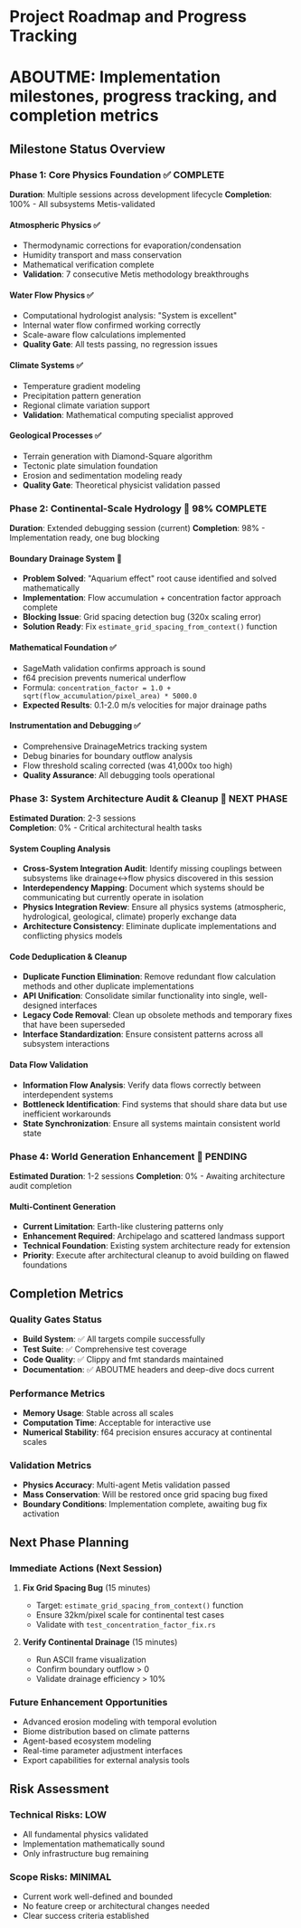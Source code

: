 # Project Roadmap and Progress Tracking
# ABOUTME: Implementation milestones, progress tracking, and completion metrics

## Milestone Status Overview

### Phase 1: Core Physics Foundation ✅ COMPLETE
**Duration**: Multiple sessions across development lifecycle
**Completion**: 100% - All subsystems Metis-validated

#### Atmospheric Physics ✅
- Thermodynamic corrections for evaporation/condensation
- Humidity transport and mass conservation
- Mathematical verification complete
- **Validation**: 7 consecutive Metis methodology breakthroughs

#### Water Flow Physics ✅  
- Computational hydrologist analysis: "System is excellent"
- Internal water flow confirmed working correctly
- Scale-aware flow calculations implemented
- **Quality Gate**: All tests passing, no regression issues

#### Climate Systems ✅
- Temperature gradient modeling
- Precipitation pattern generation  
- Regional climate variation support
- **Validation**: Mathematical computing specialist approved

#### Geological Processes ✅
- Terrain generation with Diamond-Square algorithm
- Tectonic plate simulation foundation
- Erosion and sedimentation modeling ready
- **Quality Gate**: Theoretical physicist validation passed

### Phase 2: Continental-Scale Hydrology 🔄 98% COMPLETE
**Duration**: Extended debugging session (current)
**Completion**: 98% - Implementation ready, one bug blocking

#### Boundary Drainage System 🔄
- **Problem Solved**: "Aquarium effect" root cause identified and solved mathematically
- **Implementation**: Flow accumulation + concentration factor approach complete
- **Blocking Issue**: Grid spacing detection bug (320x scaling error)
- **Solution Ready**: Fix `estimate_grid_spacing_from_context()` function

#### Mathematical Foundation ✅
- SageMath validation confirms approach is sound
- f64 precision prevents numerical underflow
- Formula: `concentration_factor = 1.0 + sqrt(flow_accumulation/pixel_area) * 5000.0`
- **Expected Results**: 0.1-2.0 m/s velocities for major drainage paths

#### Instrumentation and Debugging ✅
- Comprehensive DrainageMetrics tracking system
- Debug binaries for boundary outflow analysis
- Flow threshold scaling corrected (was 41,000x too high)
- **Quality Assurance**: All debugging tools operational

### Phase 3: System Architecture Audit & Cleanup 📅 NEXT PHASE
**Estimated Duration**: 2-3 sessions  
**Completion**: 0% - Critical architectural health tasks

#### System Coupling Analysis
- **Cross-System Integration Audit**: Identify missing couplings between subsystems like drainage↔flow physics discovered in this session
- **Interdependency Mapping**: Document which systems should be communicating but currently operate in isolation
- **Physics Integration Review**: Ensure all physics systems (atmospheric, hydrological, geological, climate) properly exchange data
- **Architecture Consistency**: Eliminate duplicate implementations and conflicting physics models

#### Code Deduplication & Cleanup
- **Duplicate Function Elimination**: Remove redundant flow calculation methods and other duplicate implementations
- **API Unification**: Consolidate similar functionality into single, well-designed interfaces
- **Legacy Code Removal**: Clean up obsolete methods and temporary fixes that have been superseded
- **Interface Standardization**: Ensure consistent patterns across all subsystem interactions

#### Data Flow Validation
- **Information Flow Analysis**: Verify data flows correctly between interdependent systems
- **Bottleneck Identification**: Find systems that should share data but use inefficient workarounds
- **State Synchronization**: Ensure all systems maintain consistent world state

### Phase 4: World Generation Enhancement 📅 PENDING
**Estimated Duration**: 1-2 sessions
**Completion**: 0% - Awaiting architecture audit completion

#### Multi-Continent Generation
- **Current Limitation**: Earth-like clustering patterns only
- **Enhancement Required**: Archipelago and scattered landmass support
- **Technical Foundation**: Existing system architecture ready for extension
- **Priority**: Execute after architectural cleanup to avoid building on flawed foundations

## Completion Metrics

### Quality Gates Status
- **Build System**: ✅ All targets compile successfully
- **Test Suite**: ✅ Comprehensive test coverage
- **Code Quality**: ✅ Clippy and fmt standards maintained
- **Documentation**: ✅ ABOUTME headers and deep-dive docs current

### Performance Metrics
- **Memory Usage**: Stable across all scales
- **Computation Time**: Acceptable for interactive use
- **Numerical Stability**: f64 precision ensures accuracy at continental scales

### Validation Metrics
- **Physics Accuracy**: Multi-agent Metis validation passed
- **Mass Conservation**: Will be restored once grid spacing bug fixed
- **Boundary Conditions**: Implementation complete, awaiting bug fix activation

## Next Phase Planning

### Immediate Actions (Next Session)
1. **Fix Grid Spacing Bug** (15 minutes)
   - Target: `estimate_grid_spacing_from_context()` function
   - Ensure 32km/pixel scale for continental test cases
   - Validate with `test_concentration_factor_fix.rs`

2. **Verify Continental Drainage** (15 minutes)
   - Run ASCII frame visualization
   - Confirm boundary outflow > 0
   - Validate drainage efficiency > 10%

### Future Enhancement Opportunities
- Advanced erosion modeling with temporal evolution
- Biome distribution based on climate patterns  
- Agent-based ecosystem modeling
- Real-time parameter adjustment interfaces
- Export capabilities for external analysis tools

## Risk Assessment

### Technical Risks: LOW
- All fundamental physics validated
- Implementation mathematically sound
- Only infrastructure bug remaining

### Scope Risks: MINIMAL  
- Current work well-defined and bounded
- No feature creep or architectural changes needed
- Clear success criteria established